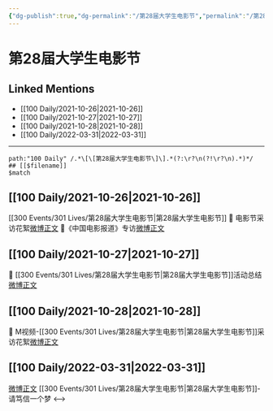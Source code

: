 ```yaml
---
{"dg-publish":true,"dg-permalink":"/第28届大学生电影节","permalink":"/第28届大学生电影节/","title":"第28届大学生电影节"}
---
```


# 第28届大学生电影节

## Linked Mentions
- [[100 Daily/2021-10-26\|2021-10-26]]
- [[100 Daily/2021-10-27\|2021-10-27]]
- [[100 Daily/2021-10-28\|2021-10-28]]
- [[100 Daily/2022-03-31\|2022-03-31]]


---

```expander
path:"100 Daily" /.*\[\[第28届大学生电影节\]\].*(?:\r?\n(?!\r?\n).*)*/
## [[$filename]]
$match
```
## [[100 Daily/2021-10-26\|2021-10-26]]
[[300 Events/301 Lives/第28届大学生电影节\|第28届大学生电影节]]
🌟 电影节采访花絮[微博正文](https://m.weibo.cn/6466290670/4696622280213037)
🌟《中国电影报道》专访[微博正文](https://m.weibo.cn/6466290670/4696657138814187)
## [[100 Daily/2021-10-27\|2021-10-27]]
🌟 [[300 Events/301 Lives/第28届大学生电影节\|第28届大学生电影节]]活动总结[微博正文](https://m.weibo.cn/6466290670/4696899057616619)
## [[100 Daily/2021-10-28\|2021-10-28]]
🌟 M视频-[[300 Events/301 Lives/第28届大学生电影节\|第28届大学生电影节]]采访花絮[微博正文](https://m.weibo.cn/6466290670/4697287294453148)
## [[100 Daily/2022-03-31\|2022-03-31]]
[微博正文](https://m.weibo.cn/7523227327/4753122373668254) [[300 Events/301 Lives/第28届大学生电影节\|第28届大学生电影节]]-请笃信一个梦
<-->
